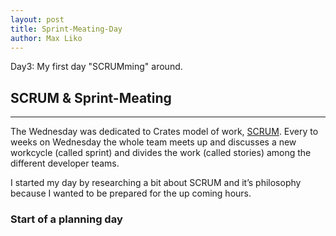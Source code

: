 ```yaml
--- 
layout: post
title: Sprint-Meating-Day
author: Max Liko
---
```


Day3: My first day "SCRUMming" around. 

## SCRUM & Sprint-Meating
----
The Wednesday was dedicated to Crates model of work, [SCRUM](https://www.scrum.org).
Every to weeks on Wednesday the whole team meets up and discusses a new workcycle (called sprint) and divides the work (called stories) among the different developer teams.

I started my day by researching a bit about SCRUM and it’s philosophy because I wanted to be prepared for the up coming  hours.

### Start of a planning day


